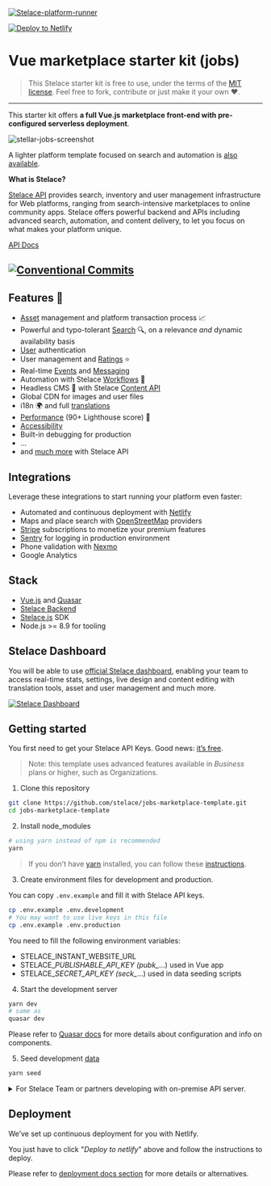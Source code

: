 [![Stelace-platform-runner](https://user-images.githubusercontent.com/12909094/59638847-c41f1900-9159-11e9-9fa5-6d7806d57c92.png)](https://stelace.com)

[![Deploy to Netlify](https://www.netlify.com/img/deploy/button.svg)](https://app.netlify.com/start/deploy?repository=https://github.com/stelace/jobs-marketplace-template)

# Vue marketplace starter kit (jobs)

> This Stelace starter kit is free to use, under the terms of the [MIT license](./LICENSE).
Feel free to fork, contribute or just make it your own :heart:.

---

This starter kit offers **a full Vue.js marketplace front-end with pre-configured serverless deployment**.

![stellar-jobs-screenshot](https://user-images.githubusercontent.com/12909094/60470099-762d0980-9c5f-11e9-8d78-0bade89101c4.jpg)

A lighter platform template focused on search and automation is [also available](https://github.com/stelace/heroes-platform-demo).

**What is Stelace?**

[Stelace API](https://stelace.com/) provides search, inventory and user management infrastructure for Web platforms, ranging from search-intensive marketplaces to online community apps.
Stelace offers powerful backend and APIs including advanced search, automation, and content delivery, to let you focus on what makes your platform unique.

[API Docs](https://stelace.com/docs)

[![Conventional Commits](https://img.shields.io/badge/Conventional%20Commits-1.0.0-yellow.svg)](https://conventionalcommits.org)
---

## Features :gift:

- [Asset](https://stelace.com/docs/assets) management and platform transaction process :chart_with_upwards_trend:
- Powerful and typo-tolerant [Search](https://stelace.com/docs/search) :mag:, on a relevance _and_ dynamic availability basis
- [User](https://stelace.com/docs/users) authentication
- User management and [Ratings](https://stelace.com/docs/ratings) :star:
- Real-time [Events](https://stelace.com/docs/command/events) and [Messaging](https://stelace.com/docs/messages)
- Automation with Stelace [Workflows](https://stelace.com/docs/command/workflows) :traffic_light:
- Headless CMS :page_with_curl: with Stelace [Content API](https://stelace.com/docs/content)
- Global CDN for images and user files
- i18n :earth_africa: and full [translations](./docs/i18n.md)
- [Performance](./docs/performance.md) (90+ Lighthouse score) :checkered_flag:
- [Accessibility](./docs/accessibility.md)
- Built-in debugging for production
- …
- and [much more](https://stelace.com) with Stelace API

## Integrations

Leverage these integrations to start running your platform even faster:

- Automated and continuous deployment with [Netlify](https://www.netlify.com/)
- Maps and place search with [OpenStreetMap](https://www.openstreetmap.org/) providers
- [Stripe](https://stripe.com/) subscriptions to monetize your premium features
- [Sentry](https://sentry.io/) for logging in production environment
- Phone validation with [Nexmo](https://www.nexmo.com/)
- Google Analytics

## Stack

- [Vue.js](https://github.com/vuejs/vue) and [Quasar](https://github.com/quasarframework/quasar)
- [Stelace Backend](https://stelace.com)
- [Stelace.js](https://github.com/stelace/stelace.js) SDK
- Node.js >= 8.9 for tooling

## Stelace Dashboard

You will be able to use [official Stelace dashboard](https://stelace.com), enabling your team to access real-time stats, settings, live design and content editing with translation tools, asset and user management and much more.

[![Stelace Dashboard](https://user-images.githubusercontent.com/12909094/38527674-415ac06c-3c5c-11e8-89d3-c92c3be1d377.png)](https://stelace.com)

## Getting started

You first need to get your Stelace API Keys. Good news: [it’s free](https://stelace.com/pricing).

> Note: this template uses advanced features available in _Business_ plans or higher, such as Organizations.

1. Clone this repository

```sh
git clone https://github.com/stelace/jobs-marketplace-template.git
cd jobs-marketplace-template
```

2. Install node_modules

```sh
# using yarn instead of npm is recommended
yarn
```

> If you don’t have [yarn](https://yarnpkg.com/) installed, you can follow these [instructions](https://yarnpkg.com/docs/install).

3. Create environment files for development and production.

You can copy `.env.example` and fill it with Stelace API keys.

```sh
cp .env.example .env.development
# You may want to use live keys in this file
cp .env.example .env.production
```

You need to fill the following environment variables:

- STELACE_INSTANT_WEBSITE_URL
- STELACE_*PUBLISHABLE_API_KEY (pubk_*...) used in Vue app
- STELACE_*SECRET_API_KEY (seck_*...) used in data seeding scripts

4. Start the development server

```sh
yarn dev
# same as
quasar dev
```

Please refer to [Quasar docs](https://v1.quasar-framework.org/) for more details about configuration and info on components.

5. Seed development [data](./docs/development-data.md)

```sh
yarn seed
```

<details>
<summary>For Stelace Team or partners developing with on-premise API server.</summary>

Stelace Core API server has to be launched locally before starting this project's server.

First we need to launch services needed by Stelace Core API.

```sh
docker-compose up -d elasticsearch postgresql redis
```

Then we need to initialize the database with Instant configuration.

```sh
cd /path/to/stelace-core
git checkout dev
yarn setup:instant
```

Secret and publishable api keys will be displayed so you can use it as environment variables for this project.

Let’s start the server.

```sh
yarn start
```

You’ll probably need to set some environment variables such as STELACE_API_URL (http://127.0.0.1:API_PORT).

Please refer to`.env.example`.

</details>

## Deployment

We’ve set up continuous deployment for you with Netlify.

You just have to click "_Deploy to netlify_" above and follow the instructions to deploy.

Please refer to [deployment docs section](./docs/deployment.md) for more details or alternatives.
